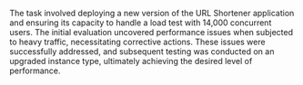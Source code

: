 The task involved deploying a new version of the URL Shortener application and ensuring its capacity to handle a load test with 14,000 concurrent users. The initial evaluation uncovered performance issues when subjected to heavy traffic, necessitating corrective actions. These issues were successfully addressed, and subsequent testing was conducted on an upgraded instance type, ultimately achieving the desired level of performance.
